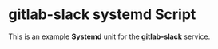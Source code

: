# gitlab-slack systemd Script

This is an example **Systemd** unit for the **gitlab-slack** service.
